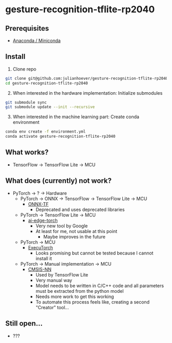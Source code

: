 # gesture-recognition-tflite-rp2040

## Prerequisites
- [Anaconda / Miniconda](https://docs.anaconda.com/miniconda/#quick-command-line-install)

## Install

1. Clone repo
```bash
git clone git@github.com:julianhoever/gesture-recognition-tflite-rp2040.git
cd gesture-recognition-tflite-rp2040
```

2. When interested in the hardware implementation: Initialize submodules
```bash
git submodule sync
git submodule update --init --recursive
```

3. When interested in the machine learning part: Create conda environment
```bash
conda env create -f environment.yml
conda activate gesture-recognition-tflite-rp2040
```

## What works?
- TensorFlow -> TensorFlow Lite -> MCU

## What does (currently) not work?
- PyTorch -> ? -> Hardware
    - PyTorch -> ONNX -> TensorFlow -> TensorFlow Lite -> MCU
        - [ONNX-TF](https://github.com/onnx/onnx-tensorflow)
            - Deprecated and uses deprecated libraries
    - PyTorch -> TensorFlow Lite -> MCU
        - [ai-edge-torch](https://github.com/google-ai-edge/ai-edge-torch)
            - Very new tool by Google
            - At least for me, not usable at this point
                - Maybe improves in the future
    - PyTorch -> MCU
        - [ExecuTorch](https://pytorch.org/executorch-overview)
            - Looks promising but cannot be tested because I cannot install it
    - PyTorch -> Manual implementation -> MCU
        - [CMSIS-NN](https://arm-software.github.io/CMSIS-NN/latest/index.html)
            - Used by TensorFlow Lite
            - Very manual way
            - Model needs to be written in C/C++ code and all parameters must be extracted from the python model
            - Needs more work to get this working
            - To automate this process feels like, creating a second "Creator" tool...

## Still open...
- ???